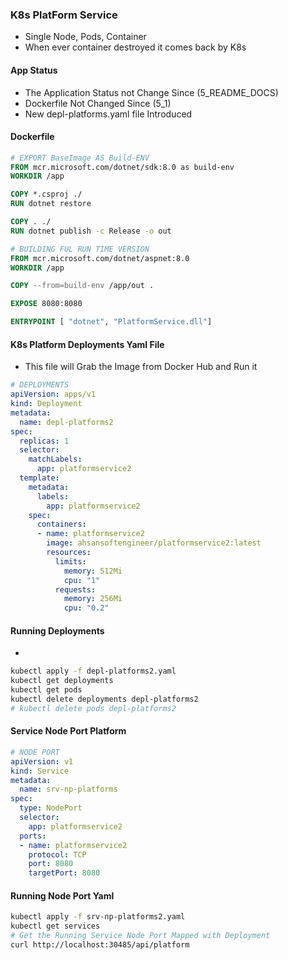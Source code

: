 ### K8s PlatForm Service
- Single Node, Pods, Container
- When ever container destroyed it comes back by K8s

#### App Status
- The Application Status not Change Since (5_README_DOCS) 
- Dockerfile Not Changed Since (5_1)
- New depl-platforms.yaml file Introduced

#### Dockerfile
```Dockerfile
# EXPORT BaseImage AS Build-ENV
FROM mcr.microsoft.com/dotnet/sdk:8.0 as build-env
WORKDIR /app

COPY *.csproj ./
RUN dotnet restore

COPY . ./
RUN dotnet publish -c Release -o out

# BUILDING FUL RUN TIME VERSION
FROM mcr.microsoft.com/dotnet/aspnet:8.0
WORKDIR /app

COPY --from=build-env /app/out .

EXPOSE 8080:8080

ENTRYPOINT [ "dotnet", "PlatformService.dll"]
```

#### K8s Platform Deployments Yaml File
- This file will Grab the Image from Docker Hub and Run it
```yml
# DEPLOYMENTS
apiVersion: apps/v1
kind: Deployment
metadata:
  name: depl-platforms2
spec:
  replicas: 1
  selector:
    matchLabels:
      app: platformservice2
  template:
    metadata:
      labels:
        app: platformservice2
    spec:
      containers:
      - name: platformservice2
        image: ahsansoftengineer/platformservice2:latest
        resources:
          limits:
            memory: 512Mi
            cpu: "1"
          requests:
            memory: 256Mi
            cpu: "0.2"
```
#### Running Deployments
- 
```bash
kubectl apply -f depl-platforms2.yaml
kubectl get deployments
kubectl get pods
kubectl delete deployments depl-platforms2
# kubectl delete pods depl-platforms2
```
#### Service Node Port Platform
```yaml
# NODE PORT
apiVersion: v1
kind: Service
metadata:
  name: srv-np-platforms
spec:
  type: NodePort
  selector:
    app: platformservice2
  ports:
  - name: platformservice2
    protocol: TCP
    port: 8080
    targetPort: 8080
```
#### Running Node Port Yaml
```bash
kubectl apply -f srv-np-platforms2.yaml
kubectl get services
# Get the Running Service Node Port Mapped with Deployment
curl http://localhost:30485/api/platform
```